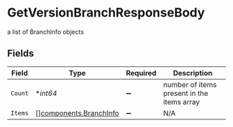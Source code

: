 # GetVersionBranchResponseBody

a list of BranchInfo objects


## Fields

| Field                                                            | Type                                                             | Required                                                         | Description                                                      |
| ---------------------------------------------------------------- | ---------------------------------------------------------------- | ---------------------------------------------------------------- | ---------------------------------------------------------------- |
| `Count`                                                          | **int64*                                                         | :heavy_minus_sign:                                               | number of items present in the items array                       |
| `Items`                                                          | [][components.BranchInfo](../../models/components/branchinfo.md) | :heavy_minus_sign:                                               | N/A                                                              |